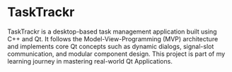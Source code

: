 # TaskTrackr
TaskTrackr is a desktop-based task management application built using C++ and Qt. It follows the Model-View-Programming (MVP) architecture and implements core Qt concepts such as dynamic dialogs, signal-slot communication, and modular component design.  This project is part of my learning journey in mastering real-world Qt  Applications.
